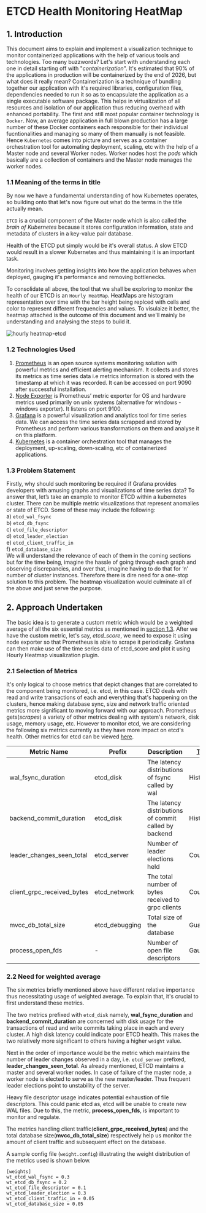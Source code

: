 # ETCD Health Monitoring HeatMap
  ## 1. Introduction
  This document aims to explain and implement a visualization technique to monitor containerized applications with the help of various tools and technologies. Too many buzzwords? Let's start with understanding each one in detail starting off with "*containerization*". It's estimated that 90% of the applications in production will be containerized by the end of 2026, but what does it really mean? Containerization is a technique of bundling together our application with it's required libraries, configuration files, dependencies needed to run it so as to encapsulate the application as a single executable software package. This helps in virtualization of all resources and isolation of our application thus reducing overhead with enhanced portability. The first and still most popular container technology is `Docker`. Now, an average application in full blown production has a large number of these Docker containers each responsible for their individual fucntionalities and managing so many of them manually is not feasible. Hence `Kubernetes` comes into picture and serves as a container orchestration tool for automating deployment, scaling, etc with the help of a Master node and several Worker nodes. Worker nodes host the *pods* which basically are a collection of containers and the Master node manages the worker nodes. 

   ### 1.1 Meaning of the terms in title
   By now we have a fundamental understanding of how Kubernetes operates, so building onto that let's now figure out what do the terms in the title actually mean.
   
  `ETCD` is a crucial component of the Master node which is also called the *brain of Kubernetes* because it stores configuration information, state and metadata of clusters in a key-value pair database.
   
   Health of the ETCD put simply would be it's overall status. A slow ETCD would result in a slower Kubernetes and thus maintaining it is an important task.
   
   Monitoring involves getting insights into how the application behaves when deployed, gauging it's performance and removing bottlenecks.
   
   To consolidate all above, the tool that we shall be exploring to monitor the health of our ETCD is an `Hourly HeatMap`. HeatMaps are histogram representation over time with the bar height being replced with cells and color to represent different frequencies and values. To visulaize it better, the heatmap attached is the outcome of this document and we'll mainly be understanding and analysing the steps to build it. 
   
  ![hourly heatmap-etcd](https://user-images.githubusercontent.com/83866176/163716754-c6a261a5-1297-48b5-a326-ac307465ef80.png)
   
  ### 1.2 Technologies Used
 1. [Prometheus](https://prometheus.io/docs/introduction/overview/) is an open source systems monitoring solution with powerful metrics and efficient alerting mechanism. It collects and stores its metrics as time series data i.e metrics information is stored with the timestamp at which it was recorded. It can be accessed on port 9090 after successful installation.
 2. [Node Exporter](https://github.com/prometheus/node_exporter) is Prometheus’ metric exporter for OS and hardware metrics used primarily on unix systems (alternative for windows - windows exporter). It listens on port 9100.
 3. [Grafana](https://grafana.com/docs/) is a powerful visualization and analytics tool for time series data. We can access the time series data scrapped and stored by Prometheus and perform various transformations on them and analyse it on this platform.
 4. [Kubernetes](https://kubernetes.io/docs/home/) is a container orchestration tool that manages the deployment, up-scaling, down-scaling, etc of containerized applications.
 
   ### 1.3 Problem Statement 
  Firstly, why should such monitoring be required if Grafana provides developers with amusing graphs and visualizations of time series data? To answer that, let’s take an example to monitor ETCD within a kubernetes cluster. There can be multiple metric visualizations that represent anomalies or state of ETCD. Some of these may include the following:\
  a) `etcd_wal_fsync`\
  b) `etcd_db_fsync`\
  c) `etcd_file_descriptor`\
  d) `etcd_leader_election`\
  e) `etcd_client_traffic_in`\
  f) `etcd_database_size`\
  We will understand the relevance of each of them in the coming sections but for the time being, imagine the hassle of going through each graph and observing discrepancies, and over that, imagine having to do that for ‘n’ number of cluster instances. Therefore there is dire need for a one-stop solution to this problem. The heatmap visualization would culminate all of the above and just serve the purpose.
  
## 2. Approach Undertaken
The basic idea is to generate a custom metric which would be a weighted average of all the six essential metrics as mentioned in [section 1.3](#13-problem-statement). After we have the custom metric, let's say, *etcd_score*, we need to expose it using node exporter so that Prometheus is able to scrape it periodically. Grafana can then make use of the time series data of etcd_score and plot it using Hourly Heatmap visualization plugin. 
### 2.1 Selection of Metrics
It's only logical to choose metrics that depict changes that are correlated to the component being monitored, i.e. etcd, in this case. ETCD deals with read and write transactions of each and everything that's happening on the clusters, hence making database sync, size and network traffic oriented metrics more significant to moving forward with our approach. Prometheus gets(*scrapes*) a variety of other metrics dealing with system's network, disk usage, memory usage, etc. However to monitor etcd, we are considering the following six metrics currently as they have more impact on etcd's health. Other metrics for etcd can be viewed [here](https://etcd.io/docs/v3.2/metrics/).

| Metric Name | Prefix | Description | [Type](https://prometheus.io/docs/concepts/metric_types/) |
| --- | --- | --- | --- |
| wal_fsync_duration | etcd_disk |  The latency distributions of fsync called by wal| Histogram|
| backend_commit_duration | etcd_disk | The latency distributions of commit called by backend | Histogram | 
| leader_changes_seen_total | etcd_server | Number of leader elections held | Counter |
| client_grpc_received_bytes | etcd_network | The total number of bytes received to grpc clients | Counter |
| mvcc_db_total_size | etcd_debugging | Total size of the database | Guage |
| process_open_fds | - |  Number of open file descriptors| Gauge |
### 2.2 Need for weighted average
The six metrics briefly mentioned above have different relative importance thus necessitating usage of weighted average. To explain that, it's crucial to first understand these metrics.

The two metrics prefixed with `etcd_disk` namely, **wal_fsync_duration** and **backend_commit_duration** are concerned with disk usage for the transactions of read and write commits taking place in each and every cluster. A high disk latency could indicate poor ETCD health. This makes the two relatively more significant to others having a higher `weight` value.

Next in the order of importance would be the metric which maintains the number of leader changes observed in a day, i.e. `etcd_server` prefixed, **leader_changes_seen_total**. As already mentioned, ETCD maintains a master and several worker nodes. In case of failure of the master node, a worker node is elected to serve as the new master/leader. Thus frequent leader elections point to unstability of the server.

Heavy file descriptor usage indicates potential exhaustion of file descriptors. This could panic etcd as, etcd will be unable to create new WAL files. Due to this, the metric, **process_open_fds**, is important to monitor and regulate.

The metrics handling client traffic(**client_grpc_received_bytes**) and the total database size(**mvcc_db_total_size**) respectively help us monitor the amount of client traffic and subsequent effect on the database. 

A sample config file (`weight.config`) illustrating the weight distribution of the metrics used is shown below.
```
[weights]
wt_etcd_wal_fsync = 0.3
wt_etcd_db_fsync = 0.2
wt_etcd_file_descriptor = 0.1
wt_etcd_leader_election = 0.3
wt_etcd_client_traffic_in = 0.05
wt_etcd_database_size = 0.05
```
